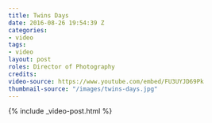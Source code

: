 ```yaml
---
title: Twins Days
date: 2016-08-26 19:54:39 Z
categories:
- video
tags:
- video
layout: post
roles: Director of Photography
credits:
video-source: https://www.youtube.com/embed/FU3UYJD69Pk
thumbnail-source: "/images/twins-days.jpg"
---
```


{% include _video-post.html %}
